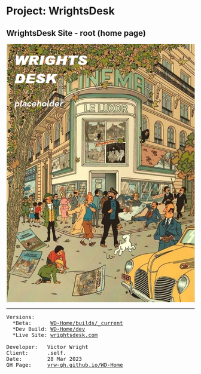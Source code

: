 # Project: WrightsDesk

## WrightsDesk Site - root (home page)

![screenshot](https://github.com/vrw-GH/assets/raw/main/repo-media/wrightsdesk/Screenshot.png)

---

<pre>
Versions:
  *Beta:      <a href="https://github.com/vrw-GH/WD-Home/tree/main/builds/_current">WD-Home/builds/_current</a>
  *Dev Build: <a href="https://github.com/vrw-GH/WD-Home/tree/dev1">WD-Home/dev</a>
  *Live Site: <a href="http://www.wrightsdesk.com">wrightsdesk.com</a>

Developer:   Victor Wright
Client:      .self.
Date:        28 Mar 2023
GH Page:     <a href="https://vrw-gh.github.io/WD-Home/">vrw-gh.github.io/WD-Home</a>
</pre>
